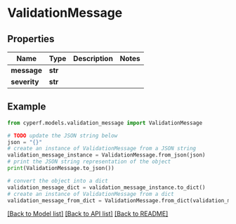 # ValidationMessage


## Properties

Name | Type | Description | Notes
------------ | ------------- | ------------- | -------------
**message** | **str** |  | 
**severity** | **str** |  | 

## Example

```python
from cyperf.models.validation_message import ValidationMessage

# TODO update the JSON string below
json = "{}"
# create an instance of ValidationMessage from a JSON string
validation_message_instance = ValidationMessage.from_json(json)
# print the JSON string representation of the object
print(ValidationMessage.to_json())

# convert the object into a dict
validation_message_dict = validation_message_instance.to_dict()
# create an instance of ValidationMessage from a dict
validation_message_from_dict = ValidationMessage.from_dict(validation_message_dict)
```
[[Back to Model list]](../README.md#documentation-for-models) [[Back to API list]](../README.md#documentation-for-api-endpoints) [[Back to README]](../README.md)


